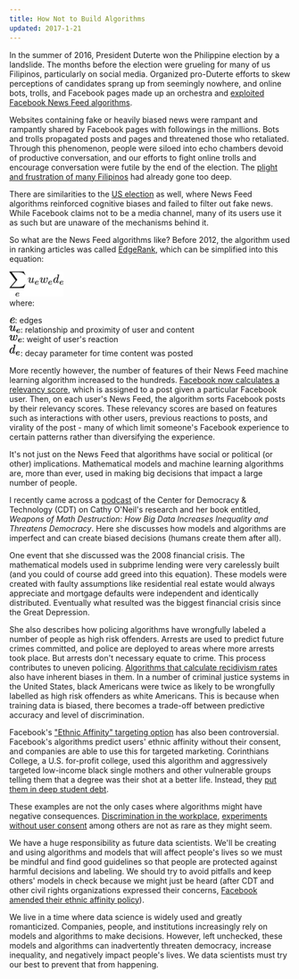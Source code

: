 ```yaml
---
title: How Not to Build Algorithms
updated: 2017-1-21
---
```


In the summer of 2016, President Duterte won the Philippine election by a landslide. The months before the election were grueling for many of us Filipinos, particularly on social media. Organized  pro-Duterte efforts to skew perceptions of candidates sprang up from seemingly nowhere, and online bots, trolls, and Facebook pages made up an orchestra and [exploited Facebook News Feed algorithms](http://www.rappler.com/newsbreak/148536-facebook-algorithms-impact-democracy).

Websites containing fake or heavily biased news were rampant and rampantly shared by Facebook pages with followings in the millions. Bots and trolls propagated posts and pages and threatened those who retaliated. Through this phenomenon, people were siloed into echo chambers devoid of productive conversation, and our efforts to fight online trolls and encourage conversation were futile by the end of the election. The [plight and frustration of many Filipinos](http://www.manilatimes.net/duterte-is-pnoys-real-legacy/258365/) had already gone too deep.

There are similarities to the [US election](https://www.nytimes.com/2016/08/28/magazine/inside-facebooks-totally-insane-unintentionally-gigantic-hyperpartisan-political-media-machine.html) as well, where News Feed algorithms reinforced cognitive biases and failed to filter out fake news. While Facebook claims not to be a media channel, many of its users use it as such but are unaware of the mechanisms behind it.

So what are the News Feed algorithms like? Before 2012, the algorithm used in ranking articles was called [EdgeRank](https://en.wikipedia.org/wiki/EdgeRank), which can be simplified into this equation:

![](../latex/ds-ethics/latex-image-1.png)<br>
where:

![](../latex/ds-ethics/latex-image-2.png): edges <br>
![](../latex/ds-ethics/latex-image-3.png): relationship and proximity of user and content <br>
![](../latex/ds-ethics/latex-image-4.png): weight of user's reaction <br>
![](../latex/ds-ethics/latex-image-5.png): decay parameter for time content was posted


More recently however, the number of features of their News Feed machine learning algorithm increased to the hundreds.
[Facebook now calculates a relevancy score](http://www.slate.com/articles/technology/cover_story/2016/01/how_facebook_s_news_feed_algorithm_works.html), which is assigned to a post given a particular Facebook user. Then, on each user's News Feed, the algorithm sorts Facebook posts by their relevancy scores. These relevancy scores are based on features such as interactions with other users, previous reactions to posts, and virality of the post - many of which limit someone's Facebook experience to certain patterns rather than diversifying the experience.

It's not just on the News Feed that algorithms have social or political (or other) implications. Mathematical models and machine learning algorithms are, more than ever, used in making big decisions that impact a large number of people.

I recently came across a [podcast](https://cdt.org/blog/tech-talk-weapons-of-math-destruction/) of the Center for Democracy & Technology (CDT) on Cathy O'Neil's research and her book entitled, _Weapons of Math Destruction: How Big Data Increases Inequality and Threatens Democracy_. Here she discusses how models and algorithms are imperfect and can create biased decisions (humans create them after all).

One event that she discussed was the 2008 financial crisis. The mathematical models used in subprime lending were very carelessly built (and you could of course add greed into this equation). These models were created with faulty assumptions like residential real estate would always appreciate and mortgage defaults were independent and identically distributed. Eventually what resulted was the biggest financial crisis since the Great Depression.

She also describes how policing algorithms have wrongfully labeled a number of people as high risk offenders. Arrests are used to predict future crimes committed, and police are deployed to areas where more arrests took place. But arrests don't necessary equate to crime. This process contributes to uneven policing. [Algorithms that calculate recidivism rates](http://www.businessinsider.com/racial-bias-in-criminal-courts-2017-1) also have inherent biases in them. In a number of criminal justice systems in the United States, black Americans were twice as likely to be wrongfully labelled as high risk offenders as white Americans. This is because when training data is biased, there becomes a trade-off between predictive accuracy and level of discrimination.

Facebook's ["Ethnic Affinity" targeting option](https://cdt.org/blog/a-closer-look-at-the-legality-of-ethnic-affinity/) has also been controversial. Facebook's algorithms predict users' ethnic affinity without their consent, and companies are able to use this for targeted marketing. Corinthians College, a U.S. for-profit college, used this algorithm and aggressively targeted low-income black single mothers and other vulnerable groups telling them that a degree was their shot at a better life. Instead, they [put them in deep student debt](http://america.aljazeera.com/articles/2013/10/11/california-attorneygeneralfilessuitagainstforprofitcollege.html).

These examples are not the only cases where algorithms might have negative consequences. [Discrimination in the workplace](https://cdt.org/blog/charting-a-fair-path-forward-on-big-data-algorithms-in-the-workplace/), [experiments without user consent](https://www.theguardian.com/technology/2014/oct/02/facebook-sorry-secret-psychological-experiment-users) among others are not as rare as they might seem.

We have a huge responsibility as future data scientists. We'll be creating and using algorithms and models that will affect people's lives so we must be mindful and find good guidelines so that people are protected against harmful decisions and labeling. We should try to avoid pitfalls and keep others' models in check because we might just be heard (after CDT and other civil rights organizations expressed their concerns, [Facebook amended their ethnic affinity policy](https://cdt.org/blog/facebook-announces-changes-to-ethnic-affinity-marketing/)).

We live in a time where data science is widely used and greatly romanticized. Companies, people, and institutions increasingly rely on models and algorithms to make decisions. However, left unchecked, these models and algorithms can inadvertently threaten democracy, increase inequality, and negatively impact people's lives. We data scientists must try our best to prevent that from happening.
